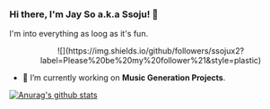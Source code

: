 ### Hi there, I'm Jay So a.k.a Ssoju! 👋
I'm into everything as loog as it's fun.

<center>![](https://img.shields.io/github/followers/ssojux2?label=Please%20be%20my%20follower%21&style=plastic)</center>

* 🔭 I’m currently working on **Music Generation Projects**.


[![Anurag's github stats](https://github-readme-stats.vercel.app/api?username=Ssojux2)](https://github.com/anuraghazra/github-readme-stats)



<!--
**Ssojux2/Ssojux2** is a ✨ _special_ ✨ repository because its `README.md` (this file) appears on your GitHub profile.

Here are some ideas to get you started:

- 🔭 I’m currently working on ...
- 🌱 I’m currently learning ...
- 👯 I’m looking to collaborate on ...
- 🤔 I’m looking for help with ...
- 💬 Ask me about ...
- 📫 How to reach me: ...
- 😄 Pronouns: ...
- ⚡ Fun fact: ...
-->
